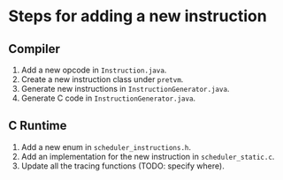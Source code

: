# Steps for adding a new instruction

## Compiler
1. Add a new opcode in `Instruction.java`.
2. Create a new instruction class under `pretvm`.
3. Generate new instructions in `InstructionGenerator.java`.
4. Generate C code in `InstructionGenerator.java`.

## C Runtime
1. Add a new enum in `scheduler_instructions.h`.
2. Add an implementation for the new instruction in `scheduler_static.c`.
3. Update all the tracing functions (TODO: specify where).
